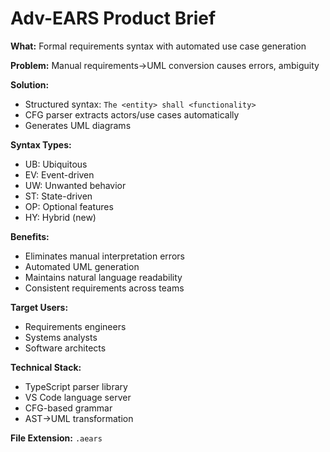 # Adv-EARS Product Brief

**What:** Formal requirements syntax with automated use case generation

**Problem:** Manual requirements→UML conversion causes errors, ambiguity

**Solution:** 
- Structured syntax: `The <entity> shall <functionality>`
- CFG parser extracts actors/use cases automatically
- Generates UML diagrams

**Syntax Types:**
- UB: Ubiquitous 
- EV: Event-driven
- UW: Unwanted behavior
- ST: State-driven  
- OP: Optional features
- HY: Hybrid (new)

**Benefits:**
- Eliminates manual interpretation errors
- Automated UML generation
- Maintains natural language readability
- Consistent requirements across teams

**Target Users:**
- Requirements engineers
- Systems analysts
- Software architects

**Technical Stack:**
- TypeScript parser library
- VS Code language server
- CFG-based grammar
- AST→UML transformation

**File Extension:** `.aears`